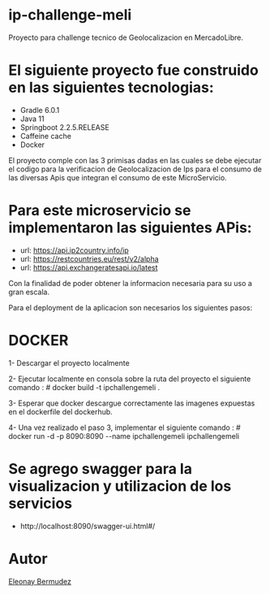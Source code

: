# ip-challenge-meli

Proyecto para challenge tecnico de Geolocalizacion en MercadoLibre.

# El siguiente proyecto fue construido en las siguientes tecnologias:

- Gradle 6.0.1
- Java 11
- Springboot 2.2.5.RELEASE
- Caffeine cache
- Docker

El proyecto comple con las 3 primisas dadas en las cuales se debe ejecutar el codigo para la verificacion de Geolocalizacion de Ips para el consumo de las diversas Apis que integran el consumo de este MicroServicio.

# Para este microservicio se implementaron las siguientes APis:
 - url: https://api.ip2country.info/ip
 - url: https://restcountries.eu/rest/v2/alpha
 - url: https://api.exchangeratesapi.io/latest
 
 Con la finalidad de poder obtener la informacion necesaria para su uso a gran escala.
 
 Para el deployment de la aplicacion son necesarios los siguientes pasos:
 
 # DOCKER
 
 1- Descargar el proyecto localmente
 
 2- Ejecutar localmente en consola sobre la ruta del proyecto el siguiente comando : # docker build -t ipchallengemeli .
 
 3- Esperar que docker descargue correctamente las imagenes expuestas en el dockerfile del dockerhub.
 
 4- Una vez realizado el paso 3, implementar el siguiente comando : # docker run -d -p 8090:8090 --name ipchallengemeli ipchallengemeli
 
 # Se agrego swagger para la visualizacion y utilizacion de los servicios
 
- http://localhost:8090/swagger-ui.html#/
 
 # Autor
 
 [Eleonay Bermudez](https://www.linkedin.com/in/eleonay-leandro-bermudez-063a4915a/)


